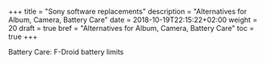 +++
title = "Sony software replacements"
description = "Alternatives for Album, Camera, Battery Care"
date = 2018-10-19T22:15:22+02:00
weight = 20
draft = true
bref = "Alternatives for Album, Camera, Battery Care"
toc = true
+++

Battery Care: F-Droid battery limits

